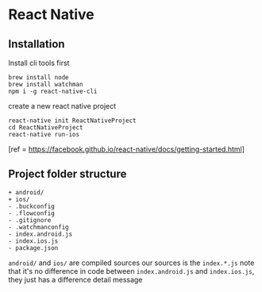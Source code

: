 # React Native

## Installation

Install cli tools first
```
brew install node
brew install watchman
npm i -g react-native-cli
```

create a new react native project
```
react-native init ReactNativeProject
cd ReactNativeProject
react-native run-ios
```

[ref = https://facebook.github.io/react-native/docs/getting-started.html]

## Project folder structure

```
+ android/
+ ios/
- .buckconfig
- .flowconfig
- .gitignore
- .watchmanconfig
- index.android.js
- index.ios.js
- package.json
```

`android/` and `ios/` are compiled sources
our sources is the `index.*.js`
note that it's no difference in code between `index.android.js`
and `index.ios.js`, they just has a difference detail message
